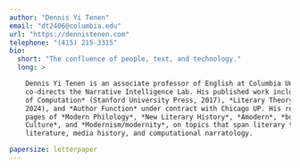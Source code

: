 ```yaml
---
author: "Dennis Yi Tenen"
email: "dt2406@columbia.edu"
url: "https://dennistenen.com"
telephone: "(415) 215-3315"
bio:
  short: "The confluence of people, text, and technology."
  long: >

    Dennis Yi Tenen is an associate professor of English at Columbia University, where he also
    co-directs the Narrative Intelligence Lab. His published work includes *Plain Text: The Poetics
    of Computation* (Stanford University Press, 2017), *Literary Theory for Robots* (W.W. Norton,
    2024), and *Author Function* under contract with Chicago UP. His recent articles appear on the
    pages of *Modern Philology*, *New Literary History*, *Amodern*, *boundary2*, *Computational
    Culture*, and *Modernism/modernity*, on topics that span literary theory, the sociology of
    literature, media history, and computational narratology.

papersize: letterpaper
---
```

